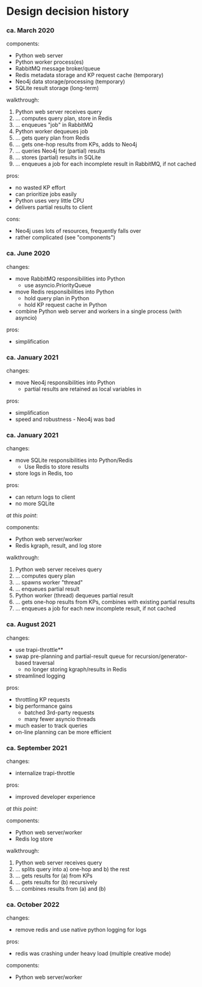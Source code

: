 # Design decision history

### ca. March 2020

components:
* Python web server
* Python worker process(es)
* RabbitMQ message broker/queue
* Redis metadata storage and KP request cache (temporary)
* Neo4j data storage/processing (temporary)
* SQLite result storage (long-term)

walkthrough:
1. Python web server receives query
1. ... computes query plan, store in Redis
1. ... enqueues "job" in RabbitMQ
1. Python worker dequeues job
1. ... gets query plan from Redis
1. ... gets one-hop results from KPs, adds to Neo4j
1. ... queries Neo4j for (partial) results
1. ... stores (partial) results in SQLite
1. ... enqueues a job for each incomplete result in RabbitMQ, if not cached

pros:
* no wasted KP effort
* can prioritize jobs easily
* Python uses very little CPU
* delivers partial results to client

cons:
* Neo4j uses lots of resources, frequently falls over
* rather complicated (see "components")

### ca. June 2020

changes:
* move RabbitMQ responsibilities into Python
  * use asyncio.PriorityQueue
* move Redis responsibilities into Python
  * hold query plan in Python
  * hold KP request cache in Python
* combine Python web server and workers in a single process (with asyncio)

pros:
* simplification

### ca. January 2021

changes:
* move Neo4j responsibilities into Python
  * partial results are retained as local variables in 

pros:
* simplification
* speed and robustness - Neo4j was bad

### ca. January 2021

changes:
* move SQLite responsibilities into Python/Redis
  * Use Redis to store results
* store logs in Redis, too 

pros:
* can return logs to client
* no more SQLite

_at this point_:

components:
* Python web server/worker
* Redis kgraph, result, and log store

walkthrough:
1. Python web server receives query
1. ... computes query plan
1. ... spawns worker "thread"
1. ... enqueues partial result
1. Python worker (thread) dequeues partial result
1. ... gets one-hop results from KPs, combines with existing partial results
1. ... enqueues a job for each new incomplete result, if not cached

### ca. August 2021

changes:
* use trapi-throttle**
* swap pre-planning and partial-result queue for recursion/generator-based traversal
  * no longer storing kgraph/results in Redis
* streamlined logging

pros:
* throttling KP requests
* big performance gains
  * batched 3rd-party requests
  * many fewer asyncio threads
* much easier to track queries
* on-line planning can be more efficient

### ca. September 2021

changes:
* internalize trapi-throttle

pros:
* improved developer experience

_at this point_:

components:
* Python web server/worker
* Redis log store

walkthrough:
1. Python web server receives query
1. ... splits query into a) one-hop and b) the rest
1. ... gets results for (a) from KPs
1. ... gets results for (b) recursively
1. ... combines results from (a) and (b)

### ca. October 2022

changes:
* remove redis and use native python logging for logs

pros:
* redis was crashing under heavy load (multiple creative mode)

components:
* Python web server/worker
